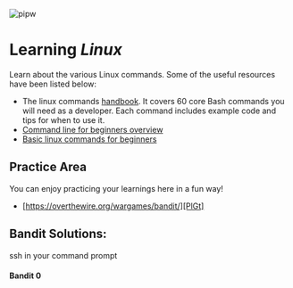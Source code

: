 ![pipw](https://i.ibb.co/RHMGykV/linu.webp)
# Learning _Linux_

Learn about the various Linux commands. Some of the useful resources have been listed below:

- The linux commands [handbook][PlGd]. It covers 60 core Bash commands you will need as a developer. Each command includes example code and tips for when to use it.
- [Command line for beginners overview][PlDb]
- [Basic linux commands for beginners][PlGh]


## Practice Area
You can enjoy practicing your learnings here in a fun way!

- [https://overthewire.org/wargames/bandit/][PlGt]

## Bandit Solutions:

ssh in your command prompt

#### Bandit 0

```sh



```



```sh



```

   [PlDb]: <https://ubuntu.com/tutorials/command-line-for-beginners#1-overview>
   [PlGh]: <https://maker.pro/linux/tutorial/basic-linux-commands-for-beginners>
   [PlGd]: <https://www.freecodecamp.org/news/the-linux-commands-handbook/>
   [PlGt]: <https://overthewire.org/wargames/bandit/>
